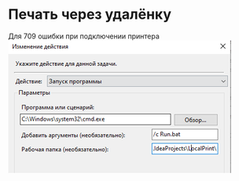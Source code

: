 # Печать через удалёнку 
Для 709 ошибки при подключении принтера
![alt tag](https://github.com/Bergi-bear/LocalPrint/blob/main/PatternSettings.png?raw=true)

